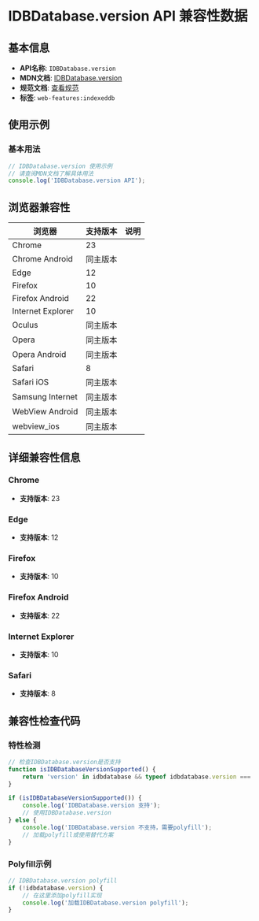 # IDBDatabase.version API 兼容性数据

## 基本信息

- **API名称**: `IDBDatabase.version`
- **MDN文档**: [IDBDatabase.version](https://developer.mozilla.org/docs/Web/API/IDBDatabase/version)
- **规范文档**: [查看规范](https://w3c.github.io/IndexedDB/#ref-for-dom-idbdatabase-version①)
- **标签**: `web-features:indexeddb`

## 使用示例

### 基本用法

```javascript
// IDBDatabase.version 使用示例
// 请查阅MDN文档了解具体用法
console.log('IDBDatabase.version API');
```

## 浏览器兼容性

| 浏览器 | 支持版本 | 说明 |
|--------|----------|------|
| Chrome | 23 |  |
| Chrome Android | 同主版本 |  |
| Edge | 12 |  |
| Firefox | 10 |  |
| Firefox Android | 22 |  |
| Internet Explorer | 10 |  |
| Oculus | 同主版本 |  |
| Opera | 同主版本 |  |
| Opera Android | 同主版本 |  |
| Safari | 8 |  |
| Safari iOS | 同主版本 |  |
| Samsung Internet | 同主版本 |  |
| WebView Android | 同主版本 |  |
| webview_ios | 同主版本 |  |

## 详细兼容性信息

### Chrome

- **支持版本**: 23

### Edge

- **支持版本**: 12

### Firefox

- **支持版本**: 10

### Firefox Android

- **支持版本**: 22

### Internet Explorer

- **支持版本**: 10

### Safari

- **支持版本**: 8

## 兼容性检查代码

### 特性检测

```javascript
// 检查IDBDatabase.version是否支持
function isIDBDatabaseVersionSupported() {
    return 'version' in idbdatabase && typeof idbdatabase.version === 'function';
}

if (isIDBDatabaseVersionSupported()) {
    console.log('IDBDatabase.version 支持');
    // 使用IDBDatabase.version
} else {
    console.log('IDBDatabase.version 不支持，需要polyfill');
    // 加载polyfill或使用替代方案
}
```

### Polyfill示例

```javascript
// IDBDatabase.version polyfill
if (!idbdatabase.version) {
    // 在这里添加polyfill实现
    console.log('加载IDBDatabase.version polyfill');
}
```


